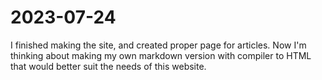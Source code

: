 # 2023-07-24

I finished making the site, and created proper page for articles.
Now I'm thinking about making my own markdown version with
compiler to HTML that would better suit the needs of this website.